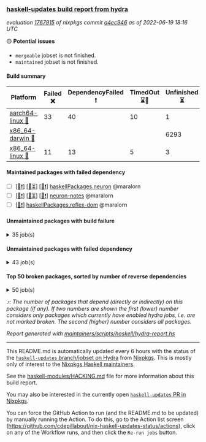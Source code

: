 ### [haskell-updates build report from hydra](https://hydra.nixos.org/jobset/nixpkgs/haskell-updates)
*evaluation [1767915](https://hydra.nixos.org/eval/1767915) of nixpkgs commit [a4ec946](https://github.com/NixOS/nixpkgs/commits/a4ec946a2f1a66d3938261c9ca80e8f87d04644e) as of 2022-06-19 18:16 UTC*

:yellow_circle: **Potential issues**
  * `mergeable` jobset is not finished.
  * `maintained` jobset is not finished.

#### Build summary

 | Platform | Failed :x: | DependencyFailed :heavy_exclamation_mark: | TimedOut :hourglass::no_entry_sign: | Unfinished :hourglass_flowing_sand: | Success :heavy_check_mark: | 
 | --- | --- | --- | --- | --- | --- | 
 | [aarch64-linux :iphone:](https://hydra.nixos.org/eval/1767915?filter=.aarch64-linux) | 33 | 40 | 10 | 1 | 6274 | 
 | [x86_64-darwin :apple:](https://hydra.nixos.org/eval/1767915?filter=.x86_64-darwin) |  |  |  | 6293 | 21 | 
 | [x86_64-linux :penguin:](https://hydra.nixos.org/eval/1767915?filter=.x86_64-linux) | 11 | 13 | 5 | 3 | 6358 | 
#### Maintained packages with failed dependency
- [ ] [[:iphone::heavy_exclamation_mark:]](https://hydra.nixos.org/build/180663591) [[:apple::hourglass_flowing_sand:]](https://hydra.nixos.org/build/180667324) [[:penguin::heavy_exclamation_mark:]](https://hydra.nixos.org/build/180673382) [haskellPackages.neuron](https://hydra.nixos.org/eval/1767915?filter=haskellPackages.neuron) @maralorn
- [ ] [[:iphone::heavy_exclamation_mark:]](https://hydra.nixos.org/build/180678784) [[:apple::hourglass_flowing_sand:]](https://hydra.nixos.org/build/180677662) [[:penguin::heavy_exclamation_mark:]](https://hydra.nixos.org/build/180668721) [neuron-notes](https://hydra.nixos.org/eval/1767915?filter=neuron-notes) @maralorn
- [ ] [[:penguin::heavy_exclamation_mark:]](https://hydra.nixos.org/build/180663264) [haskellPackages.reflex-dom](https://hydra.nixos.org/eval/1767915?filter=haskellPackages.reflex-dom) @maralorn
#### Unmaintained packages with build failure
<details><summary>35 job(s) </summary>

- [ ] [[:iphone::x:]](https://hydra.nixos.org/build/180676014) [[:apple::hourglass_flowing_sand:]](https://hydra.nixos.org/build/180675110) [[:penguin::x:]](https://hydra.nixos.org/build/180676696) [haskellPackages.patch](https://hydra.nixos.org/eval/1767915?filter=haskellPackages.patch)  :arrow_heading_up: 8 | 45
- [ ] [[:iphone::x:]](https://hydra.nixos.org/build/180662892) [[:apple::hourglass_flowing_sand:]](https://hydra.nixos.org/build/180672883) [[:penguin::heavy_check_mark:]](https://hydra.nixos.org/build/180666776) [haskellPackages.OrderedBits](https://hydra.nixos.org/eval/1767915?filter=haskellPackages.OrderedBits)  :arrow_heading_up: 5 | 36
- [ ] [[:iphone::x:]](https://hydra.nixos.org/build/180675183) [[:apple::hourglass_flowing_sand:]](https://hydra.nixos.org/build/180666095) [[:penguin::heavy_check_mark:]](https://hydra.nixos.org/build/180674007) [haskellPackages.casa-types](https://hydra.nixos.org/eval/1767915?filter=haskellPackages.casa-types)  :arrow_heading_up: 3 | 7
- [ ] [[:iphone::x:]](https://hydra.nixos.org/build/180669129) [[:apple::hourglass_flowing_sand:]](https://hydra.nixos.org/build/180673197) [[:penguin::heavy_check_mark:]](https://hydra.nixos.org/build/180676945) [haskellPackages.hw-json-simd](https://hydra.nixos.org/eval/1767915?filter=haskellPackages.hw-json-simd)  :arrow_heading_up: 2 | 8
- [ ] [[:iphone::x:]](https://hydra.nixos.org/build/180672771) [[:apple::hourglass_flowing_sand:]](https://hydra.nixos.org/build/180679774) [[:penguin::heavy_check_mark:]](https://hydra.nixos.org/build/180661986) [haskellPackages.hw-simd](https://hydra.nixos.org/eval/1767915?filter=haskellPackages.hw-simd)  :arrow_heading_up: 2 | 8
- [ ] [[:iphone::x:]](https://hydra.nixos.org/build/180680390) [[:apple::hourglass_flowing_sand:]](https://hydra.nixos.org/build/180678662) [[:penguin::heavy_check_mark:]](https://hydra.nixos.org/build/180672110) [haskellPackages.flatparse](https://hydra.nixos.org/eval/1767915?filter=haskellPackages.flatparse)  :arrow_heading_up: 2 | 5
- [ ] [[:iphone::x:]](https://hydra.nixos.org/build/180670732) [[:apple::hourglass_flowing_sand:]](https://hydra.nixos.org/build/180673347) [[:penguin::heavy_check_mark:]](https://hydra.nixos.org/build/180679797) [haskellPackages.fakedata](https://hydra.nixos.org/eval/1767915?filter=haskellPackages.fakedata)  :arrow_heading_up: 2 | 3
- [ ] [[:iphone::x:]](https://hydra.nixos.org/build/180672422) [[:apple::hourglass_flowing_sand:]](https://hydra.nixos.org/build/180676888) [[:penguin::heavy_check_mark:]](https://hydra.nixos.org/build/180671904) [haskellPackages.quic](https://hydra.nixos.org/eval/1767915?filter=haskellPackages.quic)  :arrow_heading_up: 2 | 2
- [ ] [[:iphone::x:]](https://hydra.nixos.org/build/180676916) [[:apple::hourglass_flowing_sand:]](https://hydra.nixos.org/build/180670115) [[:penguin::heavy_check_mark:]](https://hydra.nixos.org/build/180665034) [haskellPackages.freetype2](https://hydra.nixos.org/eval/1767915?filter=haskellPackages.freetype2)  :arrow_heading_up: 1 | 8
- [ ] [[:iphone::x:]](https://hydra.nixos.org/build/180663163) [[:apple::hourglass_flowing_sand:]](https://hydra.nixos.org/build/180673380) [[:penguin::heavy_check_mark:]](https://hydra.nixos.org/build/180665399) [haskellPackages.long-double](https://hydra.nixos.org/eval/1767915?filter=haskellPackages.long-double)  :arrow_heading_up: 1 | 2
- [ ] [[:iphone::x:]](https://hydra.nixos.org/build/180663004) [[:apple::hourglass_flowing_sand:]](https://hydra.nixos.org/build/180670911) [[:penguin::x:]](https://hydra.nixos.org/build/180673535) [haskellPackages.yaml-unscrambler](https://hydra.nixos.org/eval/1767915?filter=haskellPackages.yaml-unscrambler)  :arrow_heading_up: 1 | 2
- [ ] [[:iphone::x:]](https://hydra.nixos.org/build/180669410) [[:apple::hourglass_flowing_sand:]](https://hydra.nixos.org/build/180676910) [[:penguin::heavy_check_mark:]](https://hydra.nixos.org/build/180665798) [haskellPackages.easytensor](https://hydra.nixos.org/eval/1767915?filter=haskellPackages.easytensor)  :arrow_heading_up: 1 | 1
- [ ] [[:iphone::x:]](https://hydra.nixos.org/build/180672134) [[:apple::hourglass_flowing_sand:]](https://hydra.nixos.org/build/180662494) [[:penguin::heavy_check_mark:]](https://hydra.nixos.org/build/180673434) [haskellPackages.kazura-queue](https://hydra.nixos.org/eval/1767915?filter=haskellPackages.kazura-queue)  :arrow_heading_up: 1 | 1
- [ ] [[:iphone::heavy_check_mark:]](https://hydra.nixos.org/build/180674746) [[:apple::hourglass_flowing_sand:]](https://hydra.nixos.org/build/180666922) [[:penguin::x:]](https://hydra.nixos.org/build/180669848) [haskellPackages.mighty-metropolis](https://hydra.nixos.org/eval/1767915?filter=haskellPackages.mighty-metropolis)  :arrow_heading_up: 1 | 1
- [ ] [[:iphone::x:]](https://hydra.nixos.org/build/180663393) [[:apple::hourglass_flowing_sand:]](https://hydra.nixos.org/build/180678080) [[:penguin::heavy_check_mark:]](https://hydra.nixos.org/build/180678988) [haskellPackages.nlopt-haskell](https://hydra.nixos.org/eval/1767915?filter=haskellPackages.nlopt-haskell)  :arrow_heading_up: 1 | 1
- [ ] [[:iphone::x:]](https://hydra.nixos.org/build/180670712) [[:apple::hourglass_flowing_sand:]](https://hydra.nixos.org/build/180663710) [[:penguin::heavy_check_mark:]](https://hydra.nixos.org/build/180666149) [haskellPackages.swisstable](https://hydra.nixos.org/eval/1767915?filter=haskellPackages.swisstable)  :arrow_heading_up: 1 | 1
- [ ] [[:iphone::x:]](https://hydra.nixos.org/build/180663065) [[:apple::hourglass_flowing_sand:]](https://hydra.nixos.org/build/180671859) [[:penguin::heavy_check_mark:]](https://hydra.nixos.org/build/180666324) [haskellPackages.unicode-properties](https://hydra.nixos.org/eval/1767915?filter=haskellPackages.unicode-properties)  :arrow_heading_up: 1 | 1
- [ ] [[:iphone::heavy_exclamation_mark:]](https://hydra.nixos.org/build/180665390) [[:apple::hourglass_flowing_sand:]](https://hydra.nixos.org/build/180666327) [[:penguin::x:]](https://hydra.nixos.org/build/180667322) [haskellPackages.polysemy-http](https://hydra.nixos.org/eval/1767915?filter=haskellPackages.polysemy-http)  :arrow_heading_up: 0 | 2
- [ ] [[:iphone::x:]](https://hydra.nixos.org/build/180666412) [[:apple::hourglass_flowing_sand:]](https://hydra.nixos.org/build/180666876) [[:penguin::heavy_check_mark:]](https://hydra.nixos.org/build/180679164) [haskellPackages.http-pony-transformer-http](https://hydra.nixos.org/eval/1767915?filter=haskellPackages.http-pony-transformer-http)  :arrow_heading_up: 0 | 1
- [ ] [[:iphone::x:]](https://hydra.nixos.org/build/180669837) [[:apple::hourglass_flowing_sand:]](https://hydra.nixos.org/build/180674234) [[:penguin::heavy_check_mark:]](https://hydra.nixos.org/build/180671918) [haskellPackages.picosat](https://hydra.nixos.org/eval/1767915?filter=haskellPackages.picosat)  :arrow_heading_up: 0 | 1
- [ ] [[:iphone::x:]](https://hydra.nixos.org/build/180676329) [[:apple::hourglass_flowing_sand:]](https://hydra.nixos.org/build/180661831) [[:penguin::x:]](https://hydra.nixos.org/build/180665138) [haskellPackages.witness](https://hydra.nixos.org/eval/1767915?filter=haskellPackages.witness)  :arrow_heading_up: 0 | 1
- [ ] [[:iphone::x:]](https://hydra.nixos.org/build/180669782) [[:apple::hourglass_flowing_sand:]](https://hydra.nixos.org/build/180675741) [[:penguin::heavy_check_mark:]](https://hydra.nixos.org/build/180679465) [haskellPackages.HsASA](https://hydra.nixos.org/eval/1767915?filter=haskellPackages.HsASA) 
- [ ] [[:iphone::x:]](https://hydra.nixos.org/build/180678760) [[:apple::hourglass_flowing_sand:]](https://hydra.nixos.org/build/180674251) [[:penguin::x:]](https://hydra.nixos.org/build/180676052) [haskellPackages.buttplug-hs-core](https://hydra.nixos.org/eval/1767915?filter=haskellPackages.buttplug-hs-core) 
- [ ] [[:iphone::x:]](https://hydra.nixos.org/build/180678053) [[:apple::hourglass_flowing_sand:]](https://hydra.nixos.org/build/180677996) [[:penguin::heavy_check_mark:]](https://hydra.nixos.org/build/180672923) [haskellPackages.comfort-fftw](https://hydra.nixos.org/eval/1767915?filter=haskellPackages.comfort-fftw) 
- [ ] [[:iphone::x:]](https://hydra.nixos.org/build/180669835) [[:penguin::heavy_check_mark:]](https://hydra.nixos.org/build/180678232) [haskellPackages.gnome-keyring](https://hydra.nixos.org/eval/1767915?filter=haskellPackages.gnome-keyring) 
- [ ] [[:iphone::x:]](https://hydra.nixos.org/build/180672596) [[:apple::hourglass_flowing_sand:]](https://hydra.nixos.org/build/180664735) [[:penguin::x:]](https://hydra.nixos.org/build/180681021) [haskellPackages.hasql-resource-pool](https://hydra.nixos.org/eval/1767915?filter=haskellPackages.hasql-resource-pool) 
- [ ] [[:iphone::x:]](https://hydra.nixos.org/build/180680560) [[:apple::hourglass_flowing_sand:]](https://hydra.nixos.org/build/180667221) [[:penguin::x:]](https://hydra.nixos.org/build/180668290) [haskellPackages.hw-lazy](https://hydra.nixos.org/eval/1767915?filter=haskellPackages.hw-lazy) 
- [ ] [[:iphone::x:]](https://hydra.nixos.org/build/180667611) [[:apple::hourglass_flowing_sand:]](https://hydra.nixos.org/build/180677653) [[:penguin::x:]](https://hydra.nixos.org/build/180670843) [haskellPackages.interval-patterns](https://hydra.nixos.org/eval/1767915?filter=haskellPackages.interval-patterns) 
- [ ] [[:iphone::x:]](https://hydra.nixos.org/build/180665163) [[:apple::hourglass_flowing_sand:]](https://hydra.nixos.org/build/180673677) [[:penguin::heavy_check_mark:]](https://hydra.nixos.org/build/180678336) [haskellPackages.jammittools](https://hydra.nixos.org/eval/1767915?filter=haskellPackages.jammittools) 
- [ ] [[:iphone::x:]](https://hydra.nixos.org/build/180685505) [[:apple::hourglass_flowing_sand:]](https://hydra.nixos.org/build/180685491) [[:penguin::x:]](https://hydra.nixos.org/build/180685506) [haskellPackages.lzma-clib](https://hydra.nixos.org/eval/1767915?filter=haskellPackages.lzma-clib) 
- [ ] [[:iphone::x:]](https://hydra.nixos.org/build/180671612) [[:apple::hourglass_flowing_sand:]](https://hydra.nixos.org/build/180675141) [[:penguin::x:]](https://hydra.nixos.org/build/180672495) [haskellPackages.record-impl](https://hydra.nixos.org/eval/1767915?filter=haskellPackages.record-impl) 
- [ ] [[:iphone::x:]](https://hydra.nixos.org/build/180676366) [[:apple::hourglass_flowing_sand:]](https://hydra.nixos.org/build/180676310) [[:penguin::heavy_check_mark:]](https://hydra.nixos.org/build/180665775) [haskellPackages.risc386](https://hydra.nixos.org/eval/1767915?filter=haskellPackages.risc386) 
- [ ] [[:iphone::x:]](https://hydra.nixos.org/build/180665524) [[:apple::hourglass_flowing_sand:]](https://hydra.nixos.org/build/180667073) [[:penguin::heavy_check_mark:]](https://hydra.nixos.org/build/180664705) [haskellPackages.slugify](https://hydra.nixos.org/eval/1767915?filter=haskellPackages.slugify) 
- [ ] [[:iphone::x:]](https://hydra.nixos.org/build/180669891) [[:apple::hourglass_flowing_sand:]](https://hydra.nixos.org/build/180672874) [[:penguin::heavy_check_mark:]](https://hydra.nixos.org/build/180668123) [haskellPackages.wiringPi](https://hydra.nixos.org/eval/1767915?filter=haskellPackages.wiringPi) 
- [ ] [[:iphone::x:]](https://hydra.nixos.org/build/180665947) [[:apple::hourglass_flowing_sand:]](https://hydra.nixos.org/build/180673218) [[:penguin::heavy_check_mark:]](https://hydra.nixos.org/build/180667901) [haskellPackages.x86-64bit](https://hydra.nixos.org/eval/1767915?filter=haskellPackages.x86-64bit) 
</details>

#### Unmaintained packages with failed dependency
<details><summary>43 job(s) </summary>

- [ ] [[:iphone::heavy_exclamation_mark:]](https://hydra.nixos.org/build/180678144) [[:apple::hourglass_flowing_sand:]](https://hydra.nixos.org/build/180665242) [[:penguin::heavy_exclamation_mark:]](https://hydra.nixos.org/build/180677392) [haskellPackages.reflex](https://hydra.nixos.org/eval/1767915?filter=haskellPackages.reflex)  :arrow_heading_up: 7 | 44
- [ ] [[:iphone::heavy_exclamation_mark:]](https://hydra.nixos.org/build/180662522) [[:apple::hourglass_flowing_sand:]](https://hydra.nixos.org/build/180678385) [[:penguin::heavy_check_mark:]](https://hydra.nixos.org/build/180666344) [haskellPackages.PrimitiveArray](https://hydra.nixos.org/eval/1767915?filter=haskellPackages.PrimitiveArray)  :arrow_heading_up: 4 | 35
- [ ] [[:iphone::heavy_exclamation_mark:]](https://hydra.nixos.org/build/180670557) [[:apple::hourglass_flowing_sand:]](https://hydra.nixos.org/build/180675436) [[:penguin::heavy_exclamation_mark:]](https://hydra.nixos.org/build/180681123) [haskellPackages.reflex-dom-core](https://hydra.nixos.org/eval/1767915?filter=haskellPackages.reflex-dom-core)  :arrow_heading_up: 4 | 20
- [ ] [[:iphone::heavy_exclamation_mark:]](https://hydra.nixos.org/build/180678861) [[:apple::hourglass_flowing_sand:]](https://hydra.nixos.org/build/180671171) [[:penguin::heavy_check_mark:]](https://hydra.nixos.org/build/180670787) [haskellPackages.BiobaseTypes](https://hydra.nixos.org/eval/1767915?filter=haskellPackages.BiobaseTypes)  :arrow_heading_up: 3 | 21
- [ ] [[:iphone::heavy_exclamation_mark:]](https://hydra.nixos.org/build/180668144) [[:apple::hourglass_flowing_sand:]](https://hydra.nixos.org/build/180670300) [[:penguin::heavy_check_mark:]](https://hydra.nixos.org/build/180666233) [haskellPackages.casa-client](https://hydra.nixos.org/eval/1767915?filter=haskellPackages.casa-client)  :arrow_heading_up: 2 | 6
- [ ] [[:iphone::heavy_exclamation_mark:]](https://hydra.nixos.org/build/180674426) [[:apple::hourglass_flowing_sand:]](https://hydra.nixos.org/build/180675811) [[:penguin::heavy_check_mark:]](https://hydra.nixos.org/build/180676367) [haskellPackages.BiobaseENA](https://hydra.nixos.org/eval/1767915?filter=haskellPackages.BiobaseENA)  :arrow_heading_up: 1 | 18
- [ ] [[:iphone::heavy_exclamation_mark:]](https://hydra.nixos.org/build/180670029) [[:apple::hourglass_flowing_sand:]](https://hydra.nixos.org/build/180676858) [[:penguin::heavy_check_mark:]](https://hydra.nixos.org/build/180677697) [haskellPackages.pantry](https://hydra.nixos.org/eval/1767915?filter=haskellPackages.pantry)  :arrow_heading_up: 1 | 4
- [ ] [[:iphone::heavy_exclamation_mark:]](https://hydra.nixos.org/build/180673845) [[:apple::hourglass_flowing_sand:]](https://hydra.nixos.org/build/180670119) [[:penguin::heavy_check_mark:]](https://hydra.nixos.org/build/180675034) [haskellPackages.exon](https://hydra.nixos.org/eval/1767915?filter=haskellPackages.exon)  :arrow_heading_up: 1 | 3
- [ ] [hoogle](https://hydra.nixos.org/eval/1767915?filter=hoogle)  :arrow_heading_up: 1 | 3
  - [[:iphone::heavy_check_mark:]](https://hydra.nixos.org/build/180667370) [[:apple::hourglass_flowing_sand:]](https://hydra.nixos.org/build/180670169) [[:penguin::heavy_check_mark:]](https://hydra.nixos.org/build/180674696) [haskell.packages.ghc8107](https://hydra.nixos.org/eval/1767915?filter=haskell.packages.ghc8107.hoogle)
  - [[:iphone::heavy_exclamation_mark:]](https://hydra.nixos.org/build/179743381) [[:apple::heavy_check_mark:]](https://hydra.nixos.org/build/179745964) [[:penguin::heavy_check_mark:]](https://hydra.nixos.org/build/179744098) [haskell.packages.ghc884](https://hydra.nixos.org/eval/1767915?filter=haskell.packages.ghc884.hoogle)
  - [[:iphone::heavy_check_mark:]](https://hydra.nixos.org/build/180663369) [[:apple::hourglass_flowing_sand:]](https://hydra.nixos.org/build/180672024) [[:penguin::heavy_check_mark:]](https://hydra.nixos.org/build/180665850) [haskell.packages.ghc902](https://hydra.nixos.org/eval/1767915?filter=haskell.packages.ghc902.hoogle)
  - [[:iphone::heavy_exclamation_mark:]](https://hydra.nixos.org/build/180671887) [[:apple::hourglass_flowing_sand:]](https://hydra.nixos.org/build/180679934) [[:penguin::heavy_check_mark:]](https://hydra.nixos.org/build/180664560) [haskell.packages.ghc923](https://hydra.nixos.org/eval/1767915?filter=haskell.packages.ghc923.hoogle)
  - [[:iphone::heavy_check_mark:]](https://hydra.nixos.org/build/180676071) [[:apple::hourglass_flowing_sand:]](https://hydra.nixos.org/build/180674879) [[:penguin::heavy_check_mark:]](https://hydra.nixos.org/build/180674030) [haskellPackages](https://hydra.nixos.org/eval/1767915?filter=haskellPackages.hoogle)
- [ ] [[:iphone::heavy_exclamation_mark:]](https://hydra.nixos.org/build/180680729) [[:apple::hourglass_flowing_sand:]](https://hydra.nixos.org/build/180666541) [[:penguin::heavy_check_mark:]](https://hydra.nixos.org/build/180664523) [haskellPackages.http3](https://hydra.nixos.org/eval/1767915?filter=haskellPackages.http3)  :arrow_heading_up: 1 | 1
- [ ] [[:iphone::heavy_exclamation_mark:]](https://hydra.nixos.org/build/180669816) [[:apple::hourglass_flowing_sand:]](https://hydra.nixos.org/build/180678932) [[:penguin::heavy_exclamation_mark:]](https://hydra.nixos.org/build/180671192) [haskellPackages.reflex-dom-pandoc](https://hydra.nixos.org/eval/1767915?filter=haskellPackages.reflex-dom-pandoc)  :arrow_heading_up: 1 | 1
- [ ] [[:iphone::heavy_exclamation_mark:]](https://hydra.nixos.org/build/180674741) [[:apple::hourglass_flowing_sand:]](https://hydra.nixos.org/build/180664746) [[:penguin::heavy_check_mark:]](https://hydra.nixos.org/build/180674922) [haskellPackages.BiobaseXNA](https://hydra.nixos.org/eval/1767915?filter=haskellPackages.BiobaseXNA)  :arrow_heading_up: 0 | 17
- [ ] [[:iphone::heavy_exclamation_mark:]](https://hydra.nixos.org/build/180669511) [[:apple::hourglass_flowing_sand:]](https://hydra.nixos.org/build/180672892) [[:penguin::heavy_check_mark:]](https://hydra.nixos.org/build/180670593) [haskellPackages.hw-json-standard-cursor](https://hydra.nixos.org/eval/1767915?filter=haskellPackages.hw-json-standard-cursor)  :arrow_heading_up: 0 | 6
- [ ] [[:iphone::heavy_exclamation_mark:]](https://hydra.nixos.org/build/180663611) [[:apple::hourglass_flowing_sand:]](https://hydra.nixos.org/build/180669046) [[:penguin::heavy_check_mark:]](https://hydra.nixos.org/build/180672944) [haskellPackages.hw-json-simple-cursor](https://hydra.nixos.org/eval/1767915?filter=haskellPackages.hw-json-simple-cursor)  :arrow_heading_up: 0 | 4
- [ ] [[:iphone::heavy_exclamation_mark:]](https://hydra.nixos.org/build/180672302) [[:apple::hourglass_flowing_sand:]](https://hydra.nixos.org/build/180666944) [[:penguin::heavy_check_mark:]](https://hydra.nixos.org/build/180673779) [haskellPackages.BiobaseFasta](https://hydra.nixos.org/eval/1767915?filter=haskellPackages.BiobaseFasta)  :arrow_heading_up: 0 | 3
- [ ] [[:iphone::heavy_exclamation_mark:]](https://hydra.nixos.org/build/180677377) [[:apple::hourglass_flowing_sand:]](https://hydra.nixos.org/build/180669598) [[:penguin::heavy_check_mark:]](https://hydra.nixos.org/build/180666989) [haskellPackages.hw-dsv](https://hydra.nixos.org/eval/1767915?filter=haskellPackages.hw-dsv)  :arrow_heading_up: 0 | 3
- [ ] [[:iphone::heavy_exclamation_mark:]](https://hydra.nixos.org/build/180666058) [[:apple::hourglass_flowing_sand:]](https://hydra.nixos.org/build/180675522) [[:penguin::heavy_exclamation_mark:]](https://hydra.nixos.org/build/180667305) [haskellPackages.domain](https://hydra.nixos.org/eval/1767915?filter=haskellPackages.domain)  :arrow_heading_up: 0 | 1
- [ ] [[:iphone::heavy_exclamation_mark:]](https://hydra.nixos.org/build/180664028) [[:apple::hourglass_flowing_sand:]](https://hydra.nixos.org/build/180671034) [[:penguin::heavy_check_mark:]](https://hydra.nixos.org/build/180668928) [haskellPackages.hedgehog-fakedata](https://hydra.nixos.org/eval/1767915?filter=haskellPackages.hedgehog-fakedata)  :arrow_heading_up: 0 | 1
- [ ] [[:iphone::heavy_exclamation_mark:]](https://hydra.nixos.org/build/180663145) [[:apple::hourglass_flowing_sand:]](https://hydra.nixos.org/build/180679337) [[:penguin::heavy_check_mark:]](https://hydra.nixos.org/build/180676331) [haskellPackages.align-audio](https://hydra.nixos.org/eval/1767915?filter=haskellPackages.align-audio) 
- [ ] [[:iphone::heavy_check_mark:]](https://hydra.nixos.org/build/180675342) [[:apple::hourglass_flowing_sand:]](https://hydra.nixos.org/build/180665733) [[:penguin::heavy_exclamation_mark:]](https://hydra.nixos.org/build/180677110) [haskellPackages.declarative](https://hydra.nixos.org/eval/1767915?filter=haskellPackages.declarative) 
- [ ] [[:iphone::heavy_exclamation_mark:]](https://hydra.nixos.org/build/180668397) [[:apple::hourglass_flowing_sand:]](https://hydra.nixos.org/build/180664146) [[:penguin::heavy_exclamation_mark:]](https://hydra.nixos.org/build/180681156) [haskellPackages.domain-aeson](https://hydra.nixos.org/eval/1767915?filter=haskellPackages.domain-aeson) 
- [ ] [[:iphone::heavy_exclamation_mark:]](https://hydra.nixos.org/build/180674132) [[:apple::hourglass_flowing_sand:]](https://hydra.nixos.org/build/180664875) [[:penguin::heavy_exclamation_mark:]](https://hydra.nixos.org/build/180664035) [haskellPackages.domain-cereal](https://hydra.nixos.org/eval/1767915?filter=haskellPackages.domain-cereal) 
- [ ] [[:iphone::heavy_exclamation_mark:]](https://hydra.nixos.org/build/180661912) [[:apple::hourglass_flowing_sand:]](https://hydra.nixos.org/build/180664381) [[:penguin::heavy_check_mark:]](https://hydra.nixos.org/build/180668579) [haskellPackages.easytensor-vulkan](https://hydra.nixos.org/eval/1767915?filter=haskellPackages.easytensor-vulkan) 
- [ ] [[:iphone::heavy_exclamation_mark:]](https://hydra.nixos.org/build/180667977) [[:apple::hourglass_flowing_sand:]](https://hydra.nixos.org/build/180671625) [[:penguin::heavy_check_mark:]](https://hydra.nixos.org/build/180668230) [haskellPackages.fakedata-quickcheck](https://hydra.nixos.org/eval/1767915?filter=haskellPackages.fakedata-quickcheck) 
- [ ] [[:iphone::heavy_exclamation_mark:]](https://hydra.nixos.org/build/180663022) [[:apple::hourglass_flowing_sand:]](https://hydra.nixos.org/build/180668246) [[:penguin::heavy_check_mark:]](https://hydra.nixos.org/build/180666026) [haskellPackages.harfbuzz-pure](https://hydra.nixos.org/eval/1767915?filter=haskellPackages.harfbuzz-pure) 
- [ ] [[:iphone::heavy_exclamation_mark:]](https://hydra.nixos.org/build/180666880) [[:apple::hourglass_flowing_sand:]](https://hydra.nixos.org/build/180679089) [[:penguin::heavy_check_mark:]](https://hydra.nixos.org/build/180675631) [haskellPackages.hmatrix-nlopt](https://hydra.nixos.org/eval/1767915?filter=haskellPackages.hmatrix-nlopt) 
- [ ] [[:iphone::heavy_exclamation_mark:]](https://hydra.nixos.org/build/180678085) [[:apple::hourglass_flowing_sand:]](https://hydra.nixos.org/build/180672490) [[:penguin::heavy_check_mark:]](https://hydra.nixos.org/build/180669001) [haskellPackages.hriemann](https://hydra.nixos.org/eval/1767915?filter=haskellPackages.hriemann) 
- [ ] [[:iphone::heavy_exclamation_mark:]](https://hydra.nixos.org/build/180679530) [[:apple::hourglass_flowing_sand:]](https://hydra.nixos.org/build/180662672) [[:penguin::heavy_check_mark:]](https://hydra.nixos.org/build/180669107) [haskellPackages.hs-swisstable-hashtables-class](https://hydra.nixos.org/eval/1767915?filter=haskellPackages.hs-swisstable-hashtables-class) 
- [ ] [[:iphone::heavy_exclamation_mark:]](https://hydra.nixos.org/build/180671673) [[:apple::hourglass_flowing_sand:]](https://hydra.nixos.org/build/180675603) [[:penguin::heavy_check_mark:]](https://hydra.nixos.org/build/180666313) [haskellPackages.hw-simd-cli](https://hydra.nixos.org/eval/1767915?filter=haskellPackages.hw-simd-cli) 
- [ ] [[:iphone::heavy_exclamation_mark:]](https://hydra.nixos.org/build/180674068) [[:apple::hourglass_flowing_sand:]](https://hydra.nixos.org/build/180676514) [[:penguin::heavy_check_mark:]](https://hydra.nixos.org/build/180670966) [haskellPackages.kmn-programming](https://hydra.nixos.org/eval/1767915?filter=haskellPackages.kmn-programming) 
- [ ] [[:iphone::heavy_exclamation_mark:]](https://hydra.nixos.org/build/180666497) [[:apple::hourglass_flowing_sand:]](https://hydra.nixos.org/build/180671670) [[:penguin::heavy_check_mark:]](https://hydra.nixos.org/build/180670015) [haskellPackages.mega-sdist](https://hydra.nixos.org/eval/1767915?filter=haskellPackages.mega-sdist) 
- [ ] [[:iphone::heavy_exclamation_mark:]](https://hydra.nixos.org/build/180668004) [[:apple::hourglass_flowing_sand:]](https://hydra.nixos.org/build/180667820) [[:penguin::heavy_exclamation_mark:]](https://hydra.nixos.org/build/180670291) [haskellPackages.monoid-map](https://hydra.nixos.org/eval/1767915?filter=haskellPackages.monoid-map) 
- [ ] [[:iphone::heavy_exclamation_mark:]](https://hydra.nixos.org/build/180673705) [[:apple::hourglass_flowing_sand:]](https://hydra.nixos.org/build/180679538) [[:penguin::heavy_exclamation_mark:]](https://hydra.nixos.org/build/180679423) [haskellPackages.reflex-backend-socket](https://hydra.nixos.org/eval/1767915?filter=haskellPackages.reflex-backend-socket) 
- [ ] [[:iphone::heavy_exclamation_mark:]](https://hydra.nixos.org/build/180665164) [[:apple::hourglass_flowing_sand:]](https://hydra.nixos.org/build/180676347) [[:penguin::heavy_exclamation_mark:]](https://hydra.nixos.org/build/180677155) [haskellPackages.reflex-dom-ionic](https://hydra.nixos.org/eval/1767915?filter=haskellPackages.reflex-dom-ionic) 
- [ ] [[:iphone::heavy_exclamation_mark:]](https://hydra.nixos.org/build/180668933) [[:apple::hourglass_flowing_sand:]](https://hydra.nixos.org/build/180666877) [[:penguin::heavy_check_mark:]](https://hydra.nixos.org/build/180674593) [haskellPackages.rounded-hw](https://hydra.nixos.org/eval/1767915?filter=haskellPackages.rounded-hw) 
- [ ] [[:iphone::heavy_exclamation_mark:]](https://hydra.nixos.org/build/180670815) [[:apple::hourglass_flowing_sand:]](https://hydra.nixos.org/build/180676582) [[:penguin::heavy_check_mark:]](https://hydra.nixos.org/build/180680178) [haskellPackages.sound-collage](https://hydra.nixos.org/eval/1767915?filter=haskellPackages.sound-collage) 
- [ ] [[:iphone::heavy_exclamation_mark:]](https://hydra.nixos.org/build/180677826) [[:apple::hourglass_flowing_sand:]](https://hydra.nixos.org/build/180678881) [[:penguin::heavy_check_mark:]](https://hydra.nixos.org/build/180681030) [haskellPackages.unicode-names](https://hydra.nixos.org/eval/1767915?filter=haskellPackages.unicode-names) 
- [ ] [[:iphone::heavy_exclamation_mark:]](https://hydra.nixos.org/build/180676714) [[:apple::hourglass_flowing_sand:]](https://hydra.nixos.org/build/180678925) [[:penguin::heavy_check_mark:]](https://hydra.nixos.org/build/180673230) [haskellPackages.warp-quic](https://hydra.nixos.org/eval/1767915?filter=haskellPackages.warp-quic) 
</details>

#### Top 50 broken packages, sorted by number of reverse dependencies
<details><summary>50 job(s) </summary>

[amazonka-core](https://packdeps.haskellers.com/reverse/amazonka-core) :arrow_heading_up: 185  
[gogol-core](https://packdeps.haskellers.com/reverse/gogol-core) :arrow_heading_up: 184  
[haskell98](https://packdeps.haskellers.com/reverse/haskell98) :arrow_heading_up: 153  
[enumerator](https://packdeps.haskellers.com/reverse/enumerator) :arrow_heading_up: 56  
[util](https://packdeps.haskellers.com/reverse/util) :arrow_heading_up: 49  
[derive](https://packdeps.haskellers.com/reverse/derive) :arrow_heading_up: 48  
[amazonka](https://packdeps.haskellers.com/reverse/amazonka) :arrow_heading_up: 43  
[accelerate](https://packdeps.haskellers.com/reverse/accelerate) :arrow_heading_up: 42  
[parseargs](https://packdeps.haskellers.com/reverse/parseargs) :arrow_heading_up: 42  
[syb-with-class](https://packdeps.haskellers.com/reverse/syb-with-class) :arrow_heading_up: 42  
[MonadCatchIO-transformers](https://packdeps.haskellers.com/reverse/MonadCatchIO-transformers) :arrow_heading_up: 41  
[data-lens](https://packdeps.haskellers.com/reverse/data-lens) :arrow_heading_up: 33  
[rank1dynamic](https://packdeps.haskellers.com/reverse/rank1dynamic) :arrow_heading_up: 33  
[distributed-static](https://packdeps.haskellers.com/reverse/distributed-static) :arrow_heading_up: 31  
[language-ecmascript](https://packdeps.haskellers.com/reverse/language-ecmascript) :arrow_heading_up: 31  
[distributed-process](https://packdeps.haskellers.com/reverse/distributed-process) :arrow_heading_up: 30  
[ip](https://packdeps.haskellers.com/reverse/ip) :arrow_heading_up: 29  
[iteratee](https://packdeps.haskellers.com/reverse/iteratee) :arrow_heading_up: 29  
[jmacro](https://packdeps.haskellers.com/reverse/jmacro) :arrow_heading_up: 29  
[text-format](https://packdeps.haskellers.com/reverse/text-format) :arrow_heading_up: 28  
[mmsyn3](https://packdeps.haskellers.com/reverse/mmsyn3) :arrow_heading_up: 27  
[crypto-numbers](https://packdeps.haskellers.com/reverse/crypto-numbers) :arrow_heading_up: 25  
[either-unwrap](https://packdeps.haskellers.com/reverse/either-unwrap) :arrow_heading_up: 25  
[web-routes-th](https://packdeps.haskellers.com/reverse/web-routes-th) :arrow_heading_up: 24  
[ixset-typed](https://packdeps.haskellers.com/reverse/ixset-typed) :arrow_heading_up: 23  
[crypto-pubkey](https://packdeps.haskellers.com/reverse/crypto-pubkey) :arrow_heading_up: 22  
[haskelldb](https://packdeps.haskellers.com/reverse/haskelldb) :arrow_heading_up: 22  
[wxdirect](https://packdeps.haskellers.com/reverse/wxdirect) :arrow_heading_up: 22  
[alg](https://packdeps.haskellers.com/reverse/alg) :arrow_heading_up: 21  
[amazonka-s3](https://packdeps.haskellers.com/reverse/amazonka-s3) :arrow_heading_up: 21  
[mmsyn2](https://packdeps.haskellers.com/reverse/mmsyn2) :arrow_heading_up: 21  
[userid](https://packdeps.haskellers.com/reverse/userid) :arrow_heading_up: 21  
[wxc](https://packdeps.haskellers.com/reverse/wxc) :arrow_heading_up: 21  
[biocore](https://packdeps.haskellers.com/reverse/biocore) :arrow_heading_up: 20  
[subG](https://packdeps.haskellers.com/reverse/subG) :arrow_heading_up: 20  
[wxcore](https://packdeps.haskellers.com/reverse/wxcore) :arrow_heading_up: 20  
[attoparsec-enumerator](https://packdeps.haskellers.com/reverse/attoparsec-enumerator) :arrow_heading_up: 19  
[bytestring-show](https://packdeps.haskellers.com/reverse/bytestring-show) :arrow_heading_up: 19  
[fay](https://packdeps.haskellers.com/reverse/fay) :arrow_heading_up: 19  
[harp](https://packdeps.haskellers.com/reverse/harp) :arrow_heading_up: 19  
[hsx2hs](https://packdeps.haskellers.com/reverse/hsx2hs) :arrow_heading_up: 19  
[ixset](https://packdeps.haskellers.com/reverse/ixset) :arrow_heading_up: 19  
[wx](https://packdeps.haskellers.com/reverse/wx) :arrow_heading_up: 19  
[asn1-data](https://packdeps.haskellers.com/reverse/asn1-data) :arrow_heading_up: 18  
[dbus-core](https://packdeps.haskellers.com/reverse/dbus-core) :arrow_heading_up: 18  
[gtksourceview2](https://packdeps.haskellers.com/reverse/gtksourceview2) :arrow_heading_up: 18  
[ukrainian-phonetics-basic](https://packdeps.haskellers.com/reverse/ukrainian-phonetics-basic) :arrow_heading_up: 18  
[HGamer3D-Data](https://packdeps.haskellers.com/reverse/HGamer3D-Data) :arrow_heading_up: 17  
[certificate](https://packdeps.haskellers.com/reverse/certificate) :arrow_heading_up: 17  
[clash-prelude](https://packdeps.haskellers.com/reverse/clash-prelude) :arrow_heading_up: 17  
</details>


*:arrow_heading_up:: The number of packages that depend (directly or indirectly) on this package (if any). If two numbers are shown the first (lower) number considers only packages which currently have enabled hydra jobs, i.e. are not marked broken. The second (higher) number considers all packages.*

*Report generated with [maintainers/scripts/haskell/hydra-report.hs](https://github.com/NixOS/nixpkgs/blob/haskell-updates/maintainers/scripts/haskell/hydra-report.sh)*


----------------------------------------------------------------------

This README.md is automatically updated every 6 hours with the status of the
[`haskell-updates` branch/jobset on Hydra](https://hydra.nixos.org/jobset/nixpkgs/haskell-updates)
from [Nixpkgs](https://github.com/NixOS/nixpkgs).  This is mostly only of
interest to the [Nixpkgs Haskell maintainers](https://github.com/orgs/NixOS/teams/haskell).

See the
[haskell-modules/HACKING.md](https://github.com/NixOS/nixpkgs/blob/haskell-updates/pkgs/development/haskell-modules/HACKING.md)
file for more information about this build report.

You may also be interested in the currently open
[`haskell-updates` PR in Nixpkgs](https://github.com/nixos/nixpkgs/pulls?q=is%3Apr+is%3Aopen+head%3Ahaskell-updates).

You can force the GitHub Action to run (and the README.md to be updated) by
manually running the Action.  To do this, go to the Action list screen
(https://github.com/cdepillabout/nix-haskell-updates-status/actions),
click on any of the Workflow runs, and then click the `Re-run jobs` button.
